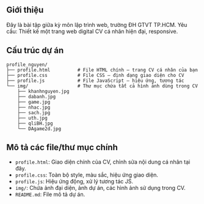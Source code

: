 ## Giới thiệu

Đây là bài tập giữa kỳ môn lập trình web, trường ĐH GTVT TP.HCM. Yêu cầu: Thiết kế một trang web digital CV cá nhân hiện đại, responsive.

## Cấu trúc dự án

```plaintext
profile_nguyen/
├── profile.html          # File HTML chính – trang CV cá nhân của bạn
├── profile.css           # File CSS – định dạng giao diện cho CV
├── profile.js            # File JavaScript – hiệu ứng, tương tác
└── img/                  # Thư mục chứa tất cả hình ảnh dùng trong CV
    ├── khanhnguyen.jpg    
    ├── dabanh.jpg        
    ├── game.jpg          
    ├── nhac.jpg          
    ├── sach.jpg          
    ├── uth.jpg           
    ├── qliBH.jpg         
    └── DAgame2d.jpg      
```

## Mô tả các file/thư mục chính

- `profile.html`: Giao diện chính của CV, chỉnh sửa nội dung cá nhân tại đây.
- `profile.css`: Toàn bộ style, màu sắc, hiệu ứng giao diện.
- `profile.js`: Hiệu ứng động, xử lý tương tác JS.
- `img/`: Chứa ảnh đại diện, ảnh dự án, các hình ảnh sử dụng trong CV.
- `README.md`: File mô tả dự án.


